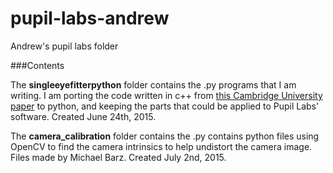 # pupil-labs-andrew
Andrew's pupil labs folder

###Contents

The **singleeyefitterpython** folder contains the .py programs that I am writing. I am porting the code written in c++ from [this Cambridge University paper](http://www.cl.cam.ac.uk/research/rainbow/projects/eyemodelfit/) to python, and keeping the parts that could be applied to Pupil Labs' software. Created June 24th, 2015.

The **camera_calibration** folder contains the .py contains python files using OpenCV to find the camera intrinsics to help undistort the camera image. Files made by Michael Barz. Created July 2nd, 2015.

